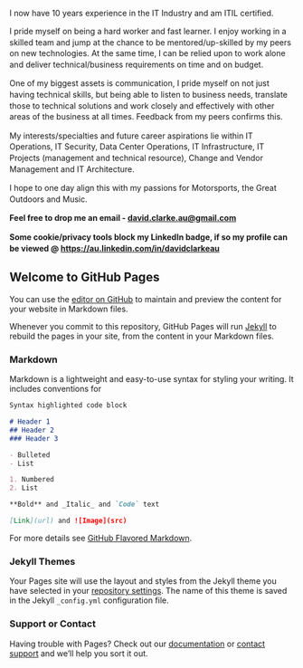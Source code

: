 <p>I now have 10 years experience in the IT Industry and am ITIL certified.&nbsp;</p>
<p><span style="line-height: 1.4;">I pride myself on being a hard worker and fast learner. I enjoy working in a skilled team and jump at the chance to be mentored/up-skilled by my peers on new technologies. At the same time, I can be relied upon to work alone and deliver technical/business requirements on time and on budget.</span></p>
<p><span style="line-height: 1.4;">One of my biggest assets is communication, I pride myself on not just having technical skills, but being able to listen to business needs, translate those to technical solutions and work closely and effectively with other areas of the business at all times. Feedback from my peers confirms this.</span></p>
<p><span style="line-height: 1.4;">My interests/specialties and future career aspirations lie within IT Operations, IT Security, Data Center Operations, IT Infrastructure, IT Projects (management and technical resource), Change and Vendor Management and IT Architecture.&nbsp;</span></p>
<p><span style="line-height: 1.4;">I hope to one day align this with my passions for Motorsports, the Great Outdoors and Music.</span></p>
<p><strong style="line-height: 1.4;">Feel free to drop me an email - <a href="mailto:david.clarke.au@gmail.com">david.clarke.au@gmail.com</a></strong></p>
<p><strong style="line-height: 1.4;">Some cookie/privacy tools block my LinkedIn badge, if so my profile can be viewed @&nbsp;</strong><strong style="line-height: 1.4;"><a href="https://au.linkedin.com/in/davidclarkeau" target="_blank">https://au.linkedin.com/in/davidclarkeau</a></strong></p>
<p>
<script src="//platform.linkedin.com/in.js" type="text/javascript"></script>
<script type="IN/MemberProfile" data-id="https://www.linkedin.com/in/davidclarkeau" data-format="inline" data-related="true"></script>
</p>


## Welcome to GitHub Pages

You can use the [editor on GitHub](https://github.com/davidclarke-au/davidclarke-au.github.io/edit/master/index.md) to maintain and preview the content for your website in Markdown files.

Whenever you commit to this repository, GitHub Pages will run [Jekyll](https://jekyllrb.com/) to rebuild the pages in your site, from the content in your Markdown files.

### Markdown

Markdown is a lightweight and easy-to-use syntax for styling your writing. It includes conventions for

```markdown
Syntax highlighted code block

# Header 1
## Header 2
### Header 3

- Bulleted
- List

1. Numbered
2. List

**Bold** and _Italic_ and `Code` text

[Link](url) and ![Image](src)
```

For more details see [GitHub Flavored Markdown](https://guides.github.com/features/mastering-markdown/).

### Jekyll Themes

Your Pages site will use the layout and styles from the Jekyll theme you have selected in your [repository settings](https://github.com/davidclarke-au/davidclarke-au.github.io/settings). The name of this theme is saved in the Jekyll `_config.yml` configuration file.

### Support or Contact

Having trouble with Pages? Check out our [documentation](https://help.github.com/categories/github-pages-basics/) or [contact support](https://github.com/contact) and we’ll help you sort it out.
